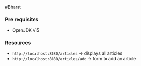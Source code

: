 #Bharat

### Pre requisites
- OpenJDK v15


### Resources
- `http://localhost:8080/articles` -> displays all articles
- `http://localhost:8080/articles/add` -> form to add an article